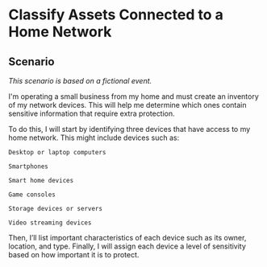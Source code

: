 <h1>Classify Assets Connected to a Home Network</h1>

<h2>Scenario</h2>

<i>This scenario is based on a fictional event.</i>

I'm operating a small business from my home and must create an inventory of my network devices. This will help me determine which ones contain sensitive information that require extra protection.

To do this, I will start by identifying three devices that have access to my home network. This might include devices such as:

    Desktop or laptop computers

    Smartphones

    Smart home devices

    Game consoles

    Storage devices or servers

    Video streaming devices

Then, I’ll list important characteristics of each device such as its owner, location, and type. Finally, I will assign each device a level of sensitivity based on how important it is to protect.

<br />
